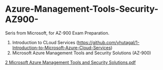 # Azure-Management-Tools-Security-AZ900-
Seris from Microsoft, for AZ-900 Exam Preparation.
1. Introduction to CLoud Services (https://github.com/yhutagal/1-Introduction-to-Microsoft-Azure-Cloud-Services) 
2. Microsoft Azure Management Tools and Security Solutions (AZ-900)

[2 Microsoft Azure Management Tools and Security Solutions.pdf](https://github.com/user-attachments/files/17505889/2.Microsoft.Azure.Management.Tools.and.Security.Solutions.pdf)
